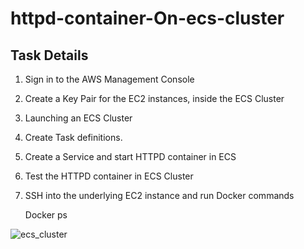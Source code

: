 # httpd-container-On-ecs-cluster

## Task Details
  1. Sign in to the AWS Management Console

  2. Create a Key Pair for the EC2 instances, inside the ECS Cluster

  3. Launching an ECS Cluster

  4. Create Task definitions.

  5. Create a Service and start HTTPD container in ECS

6. Test the HTTPD container in ECS Cluster

7. SSH into the underlying EC2 instance and run Docker commands
   
   Docker ps

![ecs_cluster](https://github.com/jcabralmdevops/httpd-container-On-ecs-cluster/assets/109381604/0da9536f-4d40-43cd-88bf-b3b02950a727)
